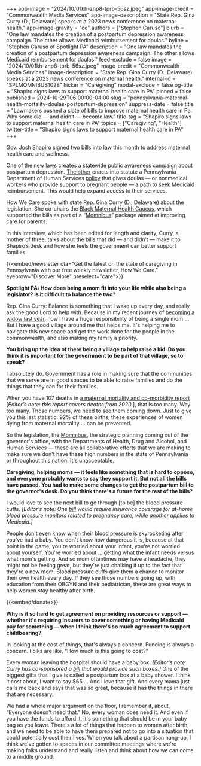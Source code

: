 +++
app-image = "2024/10/01kh-znp8-tprb-56sz.jpeg"
app-image-credit = "Commonwealth Media Services"
app-image-description = "State Rep. Gina Curry (D., Delaware) speaks at a 2023 news conference on maternal health."
app-image-gravity = "ce"
authors = ["Stephen Caruso"]
blurb = "One law mandates the creation of a postpartum depression awareness campaign. The other allows Medicaid reimbursement for doulas."
byline = "Stephen Caruso of Spotlight PA"
description = "One law mandates the creation of a postpartum depression awareness campaign. The other allows Medicaid reimbursement for doulas."
feed-exclude = false
image = "2024/10/01kh-znp8-tprb-56sz.jpeg"
image-credit = "Commonwealth Media Services"
image-description = "State Rep. Gina Curry (D., Delaware) speaks at a 2023 news conference on maternal health."
internal-id = "SPLMOMNIBUS1028"
kicker = "Caregiving"
modal-exclude = false
og-title = "Shapiro signs laws to support maternal health care in PA"
pinned = false
published = 2024-10-29T06:00:00-04:00
slug = "pennsylvania-maternal-health-mortality-doulas-postpartum-depression"
suppress-date = false
title = "Lawmakers pushed a slate of bills to improve maternal health care in Pa. Why some did — and didn’t — become law."
title-tag = "Shapiro signs laws to support maternal health care in PA"
topics = ["Caregiving", "Health"]
twitter-title = "Shapiro signs laws to support maternal health care in PA"
+++

Gov. Josh Shapiro signed two bills into law this month to address maternal health care and wellness.

One of the new <a href="https://web.archive.org/20240518081348/https://www.legis.state.pa.us/cfdocs/billInfo/billInfo.cfm?sYear=2023&amp;sInd=0&amp;body=H&amp;type=B&amp;bn=2127">laws</a> creates a statewide public awareness campaign about postpartum depression. <a href="https://web.archive.org/20240507151246/https://www.legis.state.pa.us/cfdocs/billInfo/billInfo.cfm?sYear=2023&amp;sInd=0&amp;body=H&amp;type=B&amp;bn=1608">The other</a> enacts into statute a Pennsylvania Department of Human Services <a href="https://web.archive.org/20240611161133/https://www.pa.gov/en/agencies/dhs/newsroom/shapiro-administration-announces-expansion-of-access-to-doulas-t.html">policy</a> that gives doulas — or nonmedical workers who provide support to pregnant people — a path to seek Medicaid reimbursement. This would help expand access to their services.

How We Care spoke with state Rep. Gina Curry (D., Delaware) about the legislation. She co-chairs the <a href="https://web.archive.org/20231106034500/https://www.pahouse.com/BMH/">Black Maternal Health Caucus</a>, which supported the bills as part of a “<a href="https://www.spotlightpa.org/news/2024/06/pennsylvania-maternal-health-care-legislature-2024-budget/">Momnibus</a>” package aimed at improving care for parents.

In this interview, which has been edited for length and clarity, Curry, a mother of three, talks about the bills that did — and didn’t — make it to Shapiro’s desk and how she feels the government can better support families.

{{<embed/newsletter cta="Get the latest on the state of caregiving in Pennsylvania with our free weekly newsletter, How We Care." eyebrow="Discover More" preselect="care">}}

<strong>Spotlight PA: How does being a mom fit into your life while also being a legislator? Is it difficult to balance the two?</strong>

Rep. Gina Curry: Balance is something that I wake up every day, and really ask the good Lord to help with. Because in my recent journey of <a href="https://web.archive.org/20230727201758/https://www.inquirer.com/obituaries/ralphal-rap-curry-penn-wood-st-josephs-basketball-upper-darby-20230727.html">becoming a widow last year</a>, now I have a huge responsibility of being a single mom … But I have a good village around me that helps me. It&#39;s helping me to navigate this new space and get the work done for the people in the commonwealth, and also making my family a priority.

<strong>You bring up the idea of there being a village to help raise a kid. Do you think it is important for the government to be part of that village, so to speak?</strong>

I absolutely do. Government has a role in making sure that the communities that we serve are in good spaces to be able to raise families and do the things that they can for their families.

When you have 107 deaths in <a href="https://web.archive.org/20240907110111/https://www.pa.gov/content/dam/copapwp-pagov/en/health/documents/topics/documents/programs/2024%20MMR%20Annual%20Report.pdf">a maternal mortality and co-morbidity report</a> \[<em>Editor’s note: this report covers deaths from 2020.</em>\], that is too many. Way too many. Those numbers, we need to see them coming down. Just to give you this last statistic: 92% of these births, these experiences of women dying from maternal mortality … can be prevented.

So the legislation, the <a href="https://web.archive.org/20240415034052/https://www.pahouse.com/BMH/Legislation">Momnibus</a>, the strategic planning coming out of the governor&#39;s office, with the Departments of Health, Drug and Alcohol, and Human Services — these are all collaborative efforts that we are making to make sure we don&#39;t have these high numbers in the state of Pennsylvania or throughout this nation. It&#39;s unacceptable.

<strong>Caregiving, helping moms — it feels like something that is hard to oppose, and everyone probably wants to say they support it. But not all the bills have passed. You had to make some changes to get the postpartum bill to the governor&#39;s desk. Do you think there&#39;s a future for the rest of the bills?</strong>

I would love to see the next bill to go through \[to be\] the blood pressure cuffs.<em> \[Editor’s note: One </em><a href="https://web.archive.org/20240525140335/https://www.legis.state.pa.us//cfdocs/Legis/CSM/showMemoPublic.cfm?chamber=H&amp;SPick=20230&amp;cosponId=42096"><em>bill</em></a><em> would require insurance coverage for at-home blood pressure monitors related to pregnancy care, while </em><a href="https://web.archive.org/20240507151250/https://www.legis.state.pa.us/cfdocs/billInfo/billInfo.cfm?sYear=2023&amp;sInd=0&amp;body=H&amp;type=B&amp;bn=2097"><em>another</em></a><em> applies to Medicaid.\]</em>

People don&#39;t even know when their blood pressure is skyrocketing after you&#39;ve had a baby. You don&#39;t know how dangerous it is, because at that point in the game, you&#39;re worried about your infant, you&#39;re not worried about yourself. You&#39;re worried about … getting what the infant needs versus what mom&#39;s getting. And so mom oftentimes may have a headache, they might not be feeling great, but they&#39;re just chalking it up to the fact that they&#39;re a new mom. Blood pressure cuffs give them a chance to monitor their own health every day. If they see those numbers going up, with education from their OBGYN and their pediatrician, these are great ways to help women stay healthy after birth.

{{<embed/donate>}}

<strong>Why is it so hard to get agreement on providing resources or support — whether it&#39;s requiring insurers to cover something or having Medicaid pay for something — when I think there&#39;s so much agreement to support childbearing?</strong>

In looking at the cost of things, that&#39;s always a concern. Funding is always a concern. Folks are like, “How much is this going to cost?”

Every woman leaving the hospital should have a baby box.<em> \[Editor’s note: Curry has co-sponsored a </em><a href="https://web.archive.org/20240522160133/https://www.legis.state.pa.us/cfdocs/billInfo/billInfo.cfm?sYear=2023&amp;sInd=0&amp;body=H&amp;type=B&amp;bn=2137"><em>bill</em></a><em> that would provide such boxes.\]</em> One of the biggest gifts that I give is called a postpartum box at a baby shower. I think it cost about, I want to say $65 ... And I love that gift. And every mama just calls me back and says that was so great, because it has the things in there that are necessary.

We had a whole major argument on the floor, I remember it, about, “Everyone doesn&#39;t need that.” No, every woman does need it. And even if you have the funds to afford it, it&#39;s something that should be in your baby bag as you leave. There&#39;s a lot of things that happen to women after birth, and we need to be able to have them prepared not to go into a situation that could potentially cost their lives. When you talk about a partisan hang-up, I think we&#39;ve gotten to spaces in our committee meetings where we&#39;re making folks understand and really listen and think about how we can come to a middle ground. <strong><em></em></strong>
